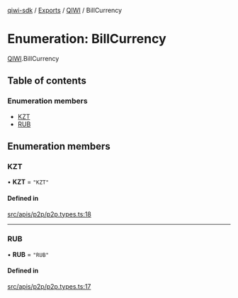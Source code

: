 [qiwi-sdk](../README.md) / [Exports](../modules.md) / [QIWI](../modules/QIWI.md) / BillCurrency

# Enumeration: BillCurrency

[QIWI](../modules/QIWI.md).BillCurrency

## Table of contents

### Enumeration members

- [KZT](QIWI.BillCurrency.md#kzt)
- [RUB](QIWI.BillCurrency.md#rub)

## Enumeration members

### KZT

• **KZT** = `"KZT"`

#### Defined in

[src/apis/p2p/p2p.types.ts:18](https://github.com/AlexXanderGrib/node-qiwi-sdk/blob/52e2fc4/src/apis/p2p/p2p.types.ts#L18)

___

### RUB

• **RUB** = `"RUB"`

#### Defined in

[src/apis/p2p/p2p.types.ts:17](https://github.com/AlexXanderGrib/node-qiwi-sdk/blob/52e2fc4/src/apis/p2p/p2p.types.ts#L17)
